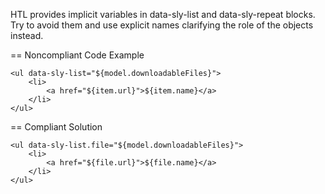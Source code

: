 HTL provides implicit variables in data-sly-list and data-sly-repeat blocks.
Try to avoid them and use explicit names clarifying the role of the objects instead.

 == Noncompliant Code Example
````
<ul data-sly-list="${model.downloadableFiles}"> 
    <li>
        <a href="${item.url}">${item.name}</a>
    </li>
</ul>
````
== Compliant Solution
```
<ul data-sly-list.file="${model.downloadableFiles}">
    <li>
        <a href="${file.url}">${file.name}</a>
    </li>
</ul>
```